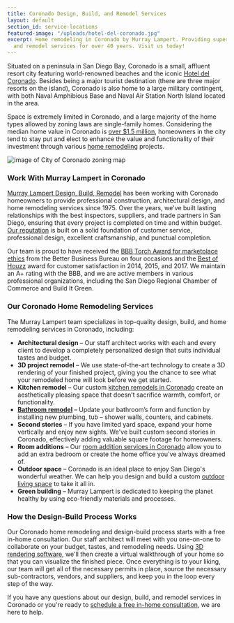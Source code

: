 ```yaml
---
title: Coronado Design, Build, and Remodel Services
layout: default
section_id: service-locations
featured-image: "/uploads/hotel-del-coronado.jpg"
excerpt: Home remodeling in Coronado by Murray Lampert. Providing superior Coronado design, build,
  and remodel services for over 40 years. Visit us today!
---
```


Situated on a peninsula in San Diego Bay, Coronado is a small, affluent resort city featuring world-renowned beaches and the iconic [Hotel del Coronado](https://hoteldel.com/). Besides being a major tourist destination (there are three major resorts on the island), Coronado is also home to a large military contingent, with both Naval Amphibious Base and Naval Air Station North Island located in the area.

Space is extremely limited in Coronado, and a large majority of the home types allowed by zoning laws are single-family homes. Considering the median home value in Coronado is [over $1.5 million](https://www.zillow.com/coronado-ca/home-values/), homeowners in the city tend to stay put and elect to enhance the value and functionality of their investment through various [home remodeling](/san-diego-home-remodel-services) projects.   

<img src="https://u.realgeeks.media/parklifeproperties/blog/screen-shot-2015-06-27-at-33237-pm.png" title="City of Coronado Zoning Map" alt="image of City of Coronado zoning map" style="display:block;margin:0 auto;">

### Work With Murray Lampert in Coronado

[Murray Lampert Design, Build, Remodel](/) has been working with Coronado homeowners to provide professional construction, architectural design, and home remodeling services since 1975. Over the years, we've built lasting relationships with the best inspectors, suppliers, and trade partners in San Diego, ensuring that every project is completed on time and within budget. [Our reputation](/testimonials) is built on a solid foundation of customer service, professional design, excellent craftsmanship, and punctual completion.

Our team is proud to have received the [BBB Torch Award for marketplace ethics](/another-better-business-bureau-torch-award/) from the Better Business Bureau on four occasions and the [Best of Houzz](https://www.houzz.com/badges/user/gcantor#houzzBadges) award for customer satisfaction in 2014, 2015, and 2017. We maintain an A+ rating with the BBB, and we are active members in various professional organizations, including the San Diego Regional Chamber of Commerce and Build It Green.

### Our Coronado Home Remodeling Services

The Murray Lampert team specializes in top-quality design, build, and home remodeling services in Coronado, including:

- **Architectural design** – Our staff architect works with each and every client to develop a completely personalized design that suits individual tastes and budget.
- **3D project remodel** – We use state-of-the-art technology to create a 3D rendering of your finished project, giving you the chance to see what your remodeled home will look before we get started.
- **Kitchen remodel** – Our custom [kitchen remodels in Coronado](/kitchen-remodeling-coronado) create an aesthetically pleasing space that doesn’t sacrifice warmth, comfort, or functionality.
- **[Bathroom remodel](/san-diego-bathroom-remodeling-services)** – Update your bathroom’s form and function by installing new plumbing, tub – shower walls, counters, and cabinets.
- **Second stories** – If you have limited yard space, expand your home vertically and enjoy new sights. We've built custom second stories in Coronado, effectively adding valuable square footage for homeowners.
- **Room additions** – Our [room addition services in Coronado](/room-additions-coronado) allow you to add an extra bedroom or create the home office you’ve always dreamed of.
- **Outdoor space** – Coronado is an ideal place to enjoy San Diego's wonderful weather. We can help you design and build a custom [outdoor living space](http://localhost:4000/san-diego-outdoor-living-space-design) to take it all in.
- **Green building** – Murray Lampert is dedicated to keeping the planet healthy by using eco-friendly materials and processes.

### How the Design-Build Process Works

Our Coronado home remodeling and design-build process starts with a free in-home consultation. Our staff architect will meet with you one-on-one to collaborate on your budget, tastes, and remodeling needs. Using [3D rendering software](/3d-architectural-rendering-services), we'll then create a virtual walkthrough of your home so that you can visualize the finished piece. Once everything is to your liking, our team will get all of the necessary permits in place, source the necessary sub-contractors, vendors, and suppliers, and keep you in the loop every step of the way.

If you have any questions about our design, build, and remodel services in Coronado or you're ready to [schedule a free in-home consultation](#quick-contact), we are here to help.
